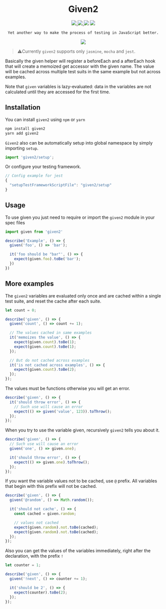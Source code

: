 <h1 align="center">Given2</h1>

<p align="center">
  <a href="https://www.npmjs.com/package/given2">
    <img src="https://img.shields.io/npm/v/given2.svg"/>
  </a>

  <a href="https://www.npmjs.com/package/given2">
    <img src="https://img.shields.io/npm/dm/given2.svg"/>
  </a>

  <img src="https://travis-ci.org/tatyshev/given2.svg?branch=v2"/>

  <a href="https://greenkeeper.io/">
    <img src="https://badges.greenkeeper.io/tatyshev/given2.svg"/>
  </a>
</p>

<p align="center">
  <code>Yet another way to make the process of testing in JavaScript better.</code>
</p>

<p align="center">
  <img src="https://raw.githubusercontent.com/tatyshev/given2/master/static/example.png"/>
</p>

> ⚠️Currently `given2` supports only `jasmine`, `mocha` and `jest`.

Basically the given helper will register a beforeEach and a afterEach hook that will create a memoized get accessor with the given name. The value will be cached across multiple test suits in the same example but not across examples.

Note that `given` variables is lazy-evaluated: data in the variables are not calculated until they are accessed for the first time.

## Installation

You can install `given2` using `npm` or `yarn`

```js
npm install given2
yarn add given2
```

`Given2` also can be automatically setup into global namespace
by simply importing `setup`.

```js
import 'given2/setup';
```

Or configure your testing framework.

```js
// Config example for jest
{
  "setupTestFrameworkScriptFile": "given2/setup"
}
```

## Usage

To use given you just need to require or import the `given2` module in your spec files

```js
import given from 'given2'

describe('Example', () => {
  given('foo', () => 'bar');

  it('foo should be "bar"', () => {
    expect(given.foo).toBe('bar');
  })
})
```

## More examples

The `given2` variables are evaluated only once and are cached within a single test suite, and reset the cache after each suite.

```js
let count = 0;

describe('given', () => {
  given('count', () => count += 1);

  // The values cached in same examples
  it('memoizes the value', () => {
    expect(given.count).toBe(1);
    expect(given.count).toBe(1);
  });

  // But do not cached across examples
  it('is not cached across examples', () => {
    expect(given.count).toBe(2);
  });
});
```

The values must be functions otherwise you will get an error.

```js
describe('given', () => {
  it('should throw error', () => {
    // Such use will cause an error
    expect(() => given('value', 123)).toThrow();
  });
});
```

When you try to use the variable given, recursively `given2` tells you about it.

```js
describe('given', () => {
  // Such use will cause an error
  given('one', () => given.one);

  it('should throw error', () => {
    expect(() => given.one).toThrow();
  });
});
```

If you want the variable values not to be cached, use `@` prefix. All variables that begin with this prefix will not be cached.

```js
describe('given', () => {
  given('@random', () => Math.random());

  it('should not cache', () => {
    const cached = given.random;

    // values not cached
    expect(given.random).not.toBe(cached);
    expect(given.random).not.toBe(cached);
  });
});
```

Also you can get the values of the variables immediately, right after the declaration, with the prefix `!`

```js
let counter = 1;

describe('given', () => {
  given('!next', () => counter += 1);

  it('should be 2', () => {
    expect(counter).toBe(2);
  });
});
```



